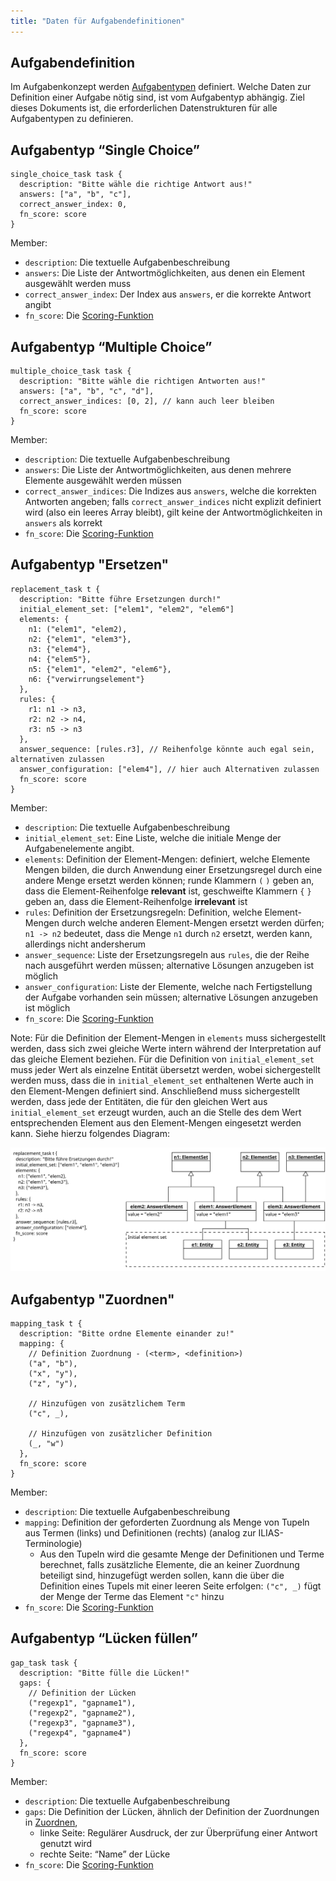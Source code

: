 ```yaml
---
title: "Daten für Aufgabendefinitionen"
---
```


## Aufgabendefinition

Im Aufgabenkonzept werden [Aufgabentypen](../task_concept.md#aufgabentypen) definiert.
Welche Daten zur Definition einer Aufgabe nötig sind, ist vom Aufgabentyp abhängig. Ziel
dieses Dokuments ist, die erforderlichen Datenstrukturen für alle Aufgabentypen zu
definieren.

## Aufgabentyp “Single Choice”

```
single_choice_task task {
  description: "Bitte wähle die richtige Antwort aus!"
  answers: ["a", "b", "c"],
  correct_answer_index: 0,
  fn_score: score
}
```

Member:

- `description`: Die textuelle Aufgabenbeschreibung
- `answers`: Die Liste der Antwortmöglichkeiten, aus denen ein Element ausgewählt werden
  muss
- `correct_answer_index`: Der Index aus `answers`, er die korrekte Antwort angibt
- `fn_score`: Die [Scoring-Funktion](../control_mechanisms/reporting.md#scoring-funktion)

## Aufgabentyp “Multiple Choice”

```
multiple_choice_task task {
  description: "Bitte wähle die richtigen Antworten aus!"
  answers: ["a", "b", "c", "d"],
  correct_answer_indices: [0, 2], // kann auch leer bleiben
  fn_score: score
}
```

Member:

- `description`: Die textuelle Aufgabenbeschreibung
- `answers`: Die Liste der Antwortmöglichkeiten, aus denen mehrere Elemente ausgewählt
  werden müssen
- `correct_answer_indices`: Die Indizes aus `answers`, welche die korrekten Antworten
  angeben; falls `correct_answer_indices` nicht explizit definiert wird (also ein leeres
  Array bleibt), gilt keine der Antwortmöglichkeiten in `answers` als korrekt
- `fn_score`: Die [Scoring-Funktion](../control_mechanisms/reporting.md#scoring-funktion)

## Aufgabentyp "Ersetzen"

```
replacement_task t {
  description: "Bitte führe Ersetzungen durch!"
  initial_element_set: ["elem1", "elem2", "elem6"]
  elements: {
    n1: ("elem1", "elem2),
    n2: {"elem1", "elem3"},
    n3: {"elem4"},
    n4: {"elem5"},
    n5: {"elem1", "elem2", "elem6"},
    n6: {"verwirrungselement"}
  },
  rules: {
    r1: n1 -> n3,
    r2: n2 -> n4,
    r3: n5 -> n3
  },
  answer_sequence: [rules.r3], // Reihenfolge könnte auch egal sein, alternativen zulassen
  answer_configuration: ["elem4"], // hier auch Alternativen zulassen
  fn_score: score
}
```

Member:

- `description`: Die textuelle Aufgabenbeschreibung
- `initial_element_set`: Eine Liste, welche die initiale Menge der Aufgabenelemente angibt.
- `elements`: Definition der Element-Mengen: definiert, welche Elemente Mengen bilden, die
  durch Anwendung einer Ersetzungsregel durch eine andere Menge ersetzt werden können; runde
  Klammern `(` `)` geben an, dass die Element-Reihenfolge **relevant** ist, geschweifte
  Klammern `{` `}` geben an, dass die Element-Reihenfolge **irrelevant** ist
- `rules`: Definition der Ersetzungsregeln: Definition, welche Element-Mengen durch welche
  anderen Element-Mengen ersetzt werden dürfen; `n1 -> n2` bedeutet, dass die Menge `n1`
  durch `n2` ersetzt, werden kann, allerdings nicht andersherum
- `answer_sequence`: Liste der Ersetzungsregeln aus `rules`, die der Reihe nach ausgeführt
  werden müssen; alternative Lösungen anzugeben ist möglich
- `answer_configuration`: Liste der Elemente, welche nach Fertigstellung der Aufgabe
  vorhanden sein müssen; alternative Lösungen anzugeben ist möglich
- `fn_score`: Die [Scoring-Funktion](../control_mechanisms/reporting.md#scoring-funktion)

Note: Für die Definition der Element-Mengen in `elements` muss sichergestellt werden, dass
sich zwei gleiche Werte intern während der Interpretation auf das gleiche Element beziehen.
Für die Definition von `initial_element_set` muss jeder Wert als einzelne Entität übersetzt
werden, wobei sichergestellt werden muss, dass die in `initial_element_set` enthaltenen
Werte auch in den Element-Mengen definiert sind. Anschließend muss sichergestellt werden,
dass jede der Entitäten, die für den gleichen Wert aus `initial_element_set` erzeugt wurden,
auch an die Stelle des dem Wert entsprechenden Element aus den Element-Mengen eingesetzt
werden kann. Siehe hierzu folgendes Diagram:

![Ersetzungsaufgabe Entitäten](img/replacement_task_entities.png)

## Aufgabentyp "Zuordnen"

```
mapping_task t {
  description: "Bitte ordne Elemente einander zu!"
  mapping: {
    // Definition Zuordnung - (<term>, <definition>)
    ("a", "b"),
    ("x", "y"),
    ("z", "y"),

    // Hinzufügen von zusätzlichem Term
    ("c", _),

    // Hinzufügen von zusätzlicher Definition
    (_, "w")
  },
  fn_score: score
}
```

Member:

- `description`: Die textuelle Aufgabenbeschreibung
- `mapping`: Definition der geforderten Zuordnung als Menge von Tupeln aus Termen (links)
  und Definitionen (rechts) (analog zur ILIAS-Terminologie)
  - Aus den Tupeln wird die gesamte Menge der Definitionen und Terme berechnet, falls
    zusätzliche Elemente, die an keiner Zuordnung beteiligt sind, hinzugefügt werden sollen,
    kann die über die Definition eines Tupels mit einer leeren Seite erfolgen: `("c", _)`
    fügt der Menge der Terme das Element `"c"` hinzu
- `fn_score`: Die [Scoring-Funktion](../control_mechanisms/reporting.md#scoring-funktion)

## Aufgabentyp “Lücken füllen”

```
gap_task task {
  description: "Bitte fülle die Lücken!"
  gaps: {
    // Definition der Lücken
    ("regexp1", "gapname1"),
    ("regexp2", "gapname2"),
    ("regexp3", "gapname3"),
    ("regexp4", "gapname4")
  },
  fn_score: score
}
```

Member:

- `description`: Die textuelle Aufgabenbeschreibung
- `gaps`: Die Definition der Lücken, ähnlich der Definition der Zuordnungen in
  [Zuordnen](#aufgabentyp-zuordnen),
  - linke Seite: Regulärer Ausdruck, der zur Überprüfung einer Antwort genutzt wird
  - rechte Seite: “Name” der Lücke
- `fn_score`: Die [Scoring-Funktion](../control_mechanisms/reporting.md#scoring-funktion)
